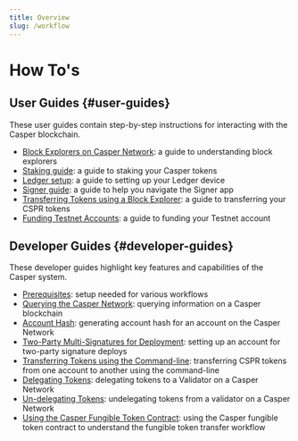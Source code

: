```yaml
---
title: Overview
slug: /workflow
---
```


# How To's

## User Guides {#user-guides}

These user guides contain step-by-step instructions for interacting with the Casper blockchain.

-   [Block Explorers on Casper Network](block-explorer.md): a guide to understanding block explorers
-   [Staking guide](staking.md): a guide to staking your Casper tokens
-   [Ledger setup](ledger-setup.md): a guide to setting up your Ledger device
-   [Signer guide](signer-guide.md): a guide to help you navigate the Signer app
-   [Transferring Tokens using a Block Explorer](token-transfer.md): a guide to transferring your CSPR tokens 
-   [Funding Testnet Accounts](testnet-faucet.md): a guide to funding your Testnet account

## Developer Guides {#developer-guides}

These developer guides highlight key features and capabilities of the Casper system.

-   [Prerequisites](setup.md): setup needed for various workflows
-   [Querying the Casper Network](querying.md): querying information on a Casper blockchain
-   [Account Hash](account-hash.md): generating account hash for an account on the Casper Network
-   [Two-Party Multi-Signatures for Deployment](two-party-multi-sig.md): setting up an account for two-party signature deploys
-   [Transferring Tokens using the Command-line](transfers.md): transferring CSPR tokens from one account to another using the command-line
-   [Delegating Tokens](delegate.md): delegating tokens to a Validator on a Casper Network
-   [Un-delegating Tokens](undelegate.md): undelegating tokens from a validator on a Casper Network
-   [Using the Casper Fungible Token Contract](https://github.com/casper-network/erc20-guide-extraction/blob/erc20-sample-guide-extraction/docs/Sample-Guide.md): using the Casper fungible token contract to understand the fungible token transfer workflow

